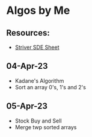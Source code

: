 # Algos by Me 

## Resources:
- [Striver SDE Sheet](https://takeuforward.org/interviews/strivers-sde-sheet-top-coding-interview-problems/)

## 04-Apr-23
- Kadane's Algorithm
- Sort an array 0's, 1's and 2's

## 05-Apr-23
- Stock Buy and Sell
- Merge twp sorted arrays 